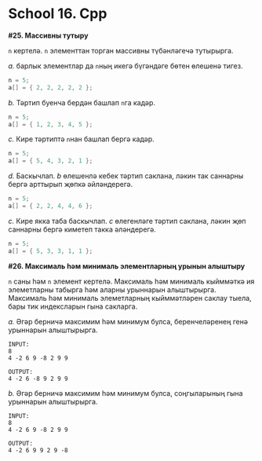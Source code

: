 # School 16. Cpp

**#25. Массивны тутыру**

`n` кертелә. `n` элементтан торган массивны түбәнләгечә тутырырга.

*a.* барлык элементлар да `n`ның икегә бүгәндәге бөтен өлешенә тигез.
```cpp
n = 5;
a[] = { 2, 2, 2, 2, 2 };
```

*b.* Тәртип буенча бердән башлап `n`га кадәр.
```cpp
n = 5;
a[] = { 1, 2, 3, 4, 5 };
```

*c.* Кире тәртиптә `n`нан башлап бергә кадәр.
```cpp
n = 5;
a[] = { 5, 4, 3, 2, 1 };
```

*d.* Баскычлап. *b* өлешенлә кебек тәртип саклана, ләкин так саннарны бергә арттырып җөпкә әйләндерегә.
```cpp
n = 5;
a[] = { 2, 2, 4, 4, 6 };
```

*c.* Кире якка таба баскычлап. *с* өлегенләге тәртип саклана, ләкин җөп саннарны бергә киметеп такка әләндерегә.
```cpp
n = 5;
a[] = { 5, 3, 3, 1, 1 };
```

**#26. Максималь һәм минималь элементларның урынын алыштыру**

`n` саны һәм `n` элемент кертелә. Максималь һәм минималь кыйммәткә ия элеметларны табырга һәм аларны урыннарын алыштырырга.
Максималь һәм минималь элеметларның кыйммәтләрен саклау тыела, бары тик индексларын гына сакларга.

*a.* Әгәр берничә максимим һәм минимум булса, беренчеләренең генә урыннарын алыштырырга.
```
INPUT:
8
4 -2 6 9 -8 2 9 9

OUTPUT:
4 -2 6 -8 9 2 9 9
```

*b.* Әгәр берничә максимим һәм минимум булса, соңгыларының гына урыннарын алыштырырга.
```
INPUT:
8
4 -2 6 9 -8 2 9 9

OUTPUT:
4 -2 6 9 9 2 9 -8
```
